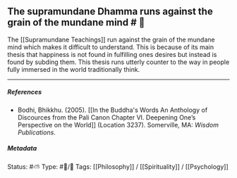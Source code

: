 ## The supramundane Dhamma runs against the grain of the mundane mind # 🧠

The [[Supramundane Teachings]] run against the grain of the mundane mind which makes it difficult to understand. This is because of its main thesis that happiness is not found in fulfilling ones desires but instead is found by subding them. This thesis runs utterly counter to the way in people fully immersed in the world traditionally think. 

___

##### References

- Bodhi, Bhikkhu. (2005). [[In the Buddha's Words An Anthology of Discources from the Pali Canon Chapter VI. Deepening One’s Perspective on the World]]   (Location 3237). Somerville, MA: _Wisdom Publications_.

##### Metadata
Status: #⛅️ 
Type: #🔴/💭
Tags: [[Philosophy]] / [[Spirituality]] / [[Psychology]]